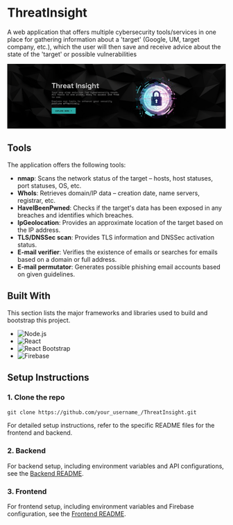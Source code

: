 # ThreatInsight
A web application that offers multiple cybersecurity tools/services in one place for gathering information about a 'target' (Google, UM, target company, etc.), which the user will then save and receive advice about the state of the 'target' or possible vulnerabilities

![Cybersecurity Tools](README_picture.png)

## Tools

The application offers the following tools:

- **nmap**: Scans the network status of the target – hosts, host statuses, port statuses, OS, etc.
- **WhoIs**: Retrieves domain/IP data – creation date, name servers, registrar, etc.
- **HaveIBeenPwned**: Checks if the target's data has been exposed in any breaches and identifies which breaches.
- **IpGeolocation**: Provides an approximate location of the target based on the IP address.
- **TLS/DNSSec scan**: Provides TLS information and DNSSec activation status.
- **E-mail verifier**: Verifies the existence of emails or searches for emails based on a domain or full address.
- **E-mail permutator**: Generates possible phishing email accounts based on given guidelines.

## Built With

This section lists the major frameworks and libraries used to build and bootstrap this project.

- ![Node.js](https://img.shields.io/badge/Node.js-339933?style=for-the-badge&logo=nodedotjs&logoColor=white)
- ![React](https://img.shields.io/badge/React-61DAFB?style=for-the-badge&logo=react&logoColor=black)
- ![React Bootstrap](https://img.shields.io/badge/React%20Bootstrap-7952B3?style=for-the-badge&logo=bootstrap&logoColor=white)
- ![Firebase](https://img.shields.io/badge/Firebase-FFCA28?style=for-the-badge&logo=firebase&logoColor=black)

## Setup Instructions

### 1. Clone the repo
```
git clone https://github.com/your_username_/ThreatInsight.git
```

For detailed setup instructions, refer to the specific README files for the frontend and backend.

### 2. Backend

For backend setup, including environment variables and API configurations, see the [Backend README](backend/README.md).

### 3. Frontend

For frontend setup, including environment variables and Firebase configuration, see the [Frontend README](frontend/README.md).


